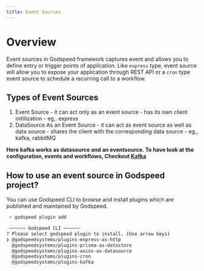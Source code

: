 ```yaml
---
title: Event Sources
---
```

# Overview

  Event sources in Godspeed framework captures event and allows you to define entry or trigger points of application. Like `express` type, event source will allow you to expose your application through REST API or a `cron` type event source to schedule a recurring call to a workflow.

## Types of Event Sources
  1. Event Source
    - it can act only as an event source
    - has its own client initilization
    - eg,. express
  2. DataSource As an Event Source
    - it can act as event source as well as data source
    - shares the client with the corresponding data source
    - eg., kafka, rabbitMQ

**Here kafka works as datasource and an eventsource. To have look at the configuration, events and workflows, Checkout [Kafka](https://github.com/godspeedsystems/gs-plugins/blob/main/plugins/kafka/README.md)**

## How to use an event source in Godspeed project?

  You can use Godspeed CLI to browse and install plugins which are published and maintained by Godspeed.

  ```bash
   > godspeed plugin add

   ~~~~~~ Godspeed CLI ~~~~~~
  ? Please select godspeed plugin to install. (Use arrow keys)
  ❯ @godspeedsystems/plugins-express-as-http
    @godspeedsystems/plugins-prisma-as-datastore
    @godspeedsystems/plugins-axios-as-datasource
    @godspeedsystems/plugins-cron
    @godspeedsystems/plugins-kafka
  ```
